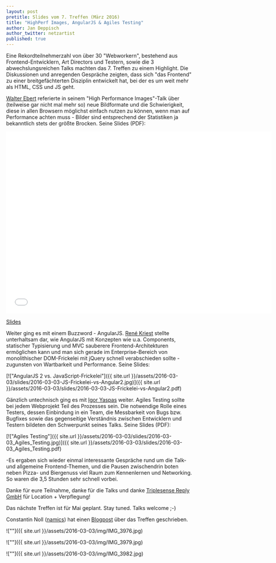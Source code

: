 ```yaml
---
layout: post
pretitle: Slides vom 7. Treffen (März 2016)
title: "HighPerf Images, AngularJS & Agiles Testing"
author: Jan Deppisch
author_twitter: netzartist
published: true
---
```


Eine Rekordteilnehmerzahl von über 30 "Webworkern", bestehend aus Frontend-Entwicklern, Art Directors und Testern, sowie die 3 abwechslungsreichen Talks machten das 7. Treffen zu einem Highlight. Die Diskussionen und anregenden Gespräche zeigten, dass sich "das Frontend" zu einer breitgefächterten Disziplin entwickelt hat, bei der es um weit mehr als HTML, CSS und JS geht. 

[Walter Ebert](https://twitter.com/wltrd) referierte in seinem "High Performance Images"-Talk über (teilweise gar nicht mal mehr so) neue Bildformate und die Schwierigkeit, diese in allen Browsern möglichst einfach nutzen zu können, wenn man auf Performance achten muss - Bilder sind entsprechend der Statistiken ja bekanntlich stets der größte Brocken. Seine Slides (PDF):

<iframe src="//www.slideshare.net/slideshow/embed_code/key/52ZQEo2N4yVZ8" width="720" height="494" scrolling="no" frameborder="0" webkitallowfullscreen mozallowfullscreen allowfullscreen></iframe>

[Slides](http://de.slideshare.net/walterebert/high-performance-images)

Weiter ging es mit einem Buzzword - AngularJS. [René Kriest](https://twitter.com/renekriest) stellte unterhaltsam dar, wie AngularJS mit Konzepten wie u.a. Components, statischer Typisierung und MVC sauberere Frontend-Architekturen ermöglichen kann und man sich gerade im Enterprise-Bereich von monolithischer DOM-Frickelei mit jQuery schnell verabschieden sollte - zugunsten von Wartbarkeit und Performance. Seine Slides:

[!["AngularJS 2 vs. JavaScript-Frickelei"]({{ site.url }}/assets/2016-03-03/slides/2016-03-03-JS-Frickelei-vs-Angular2.jpg)]({{ site.url }}/assets/2016-03-03/slides/2016-03-03-JS-Frickelei-vs-Angular2.pdf)

Gänzlich untechnisch ging es mit [Igor Yaspas](https://twitter.com/igor_yaspas) weiter. Agiles Testing sollte bei jedem Webprojekt Teil des Prozesses sein. Die notwendige Rolle eines Testers, dessen Einbindung in ein Team, die Messbarkeit von Bugs bzw. Bugfixes sowie das gegenseitige Verständnis zwischen Entwicklern und Testern bildeten den Schwerpunkt seines Talks. Seine Slides (PDF):

[!["Agiles Testing"]({{ site.url }}/assets/2016-03-03/slides/2016-03-03_Agiles_Testing.jpg)]({{ site.url }}/assets/2016-03-03/slides/2016-03-03_Agiles_Testing.pdf)

-Es ergaben sich wieder einmal interessante Gespräche rund um die Talk- und allgemeine Frontend-Themen, und die Pausen zwischendrin boten neben Pizza- und Biergenuss viel Raum zum Kennenlernen und Networking. So waren die 3,5 Stunden sehr schnell vorbei.

Danke für eure Teilnahme, danke für die Talks und danke [Triplesense Reply GmbH](http://www.triplesense.de) für Location + Verpflegung!

Das nächste Treffen ist für Mai geplant. Stay tuned. Talks welcome ;-)

Constantin Noll ([namics](http://www.namics.com)) hat einen [Blogpost](https://about.namics.com/2016/03/treffen-der-frontend-usergroup-rheinmain.html) über das Treffen geschrieben.

![""]({{ site.url }}/assets/2016-03-03/img/IMG_3976.jpg)

![""]({{ site.url }}/assets/2016-03-03/img/IMG_3979.jpg)

![""]({{ site.url }}/assets/2016-03-03/img/IMG_3982.jpg)
